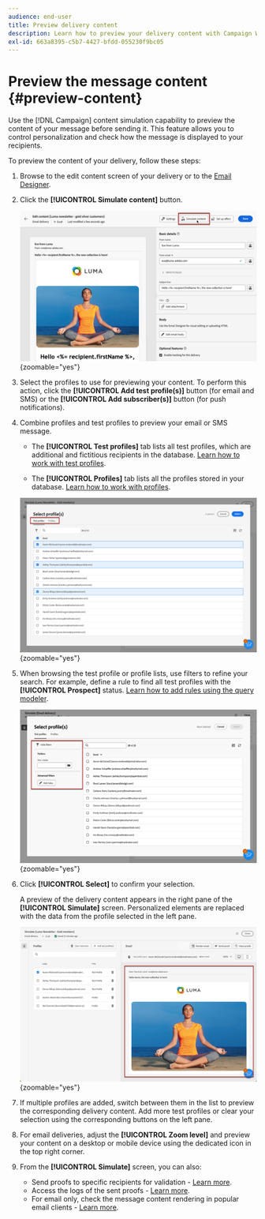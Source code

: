 ```yaml
---
audience: end-user
title: Preview delivery content
description: Learn how to preview your delivery content with Campaign Web user interface
exl-id: 663a8395-c5b7-4427-bfdd-055230f9bc05
---
```

# Preview the message content {#preview-content}

Use the [!DNL Campaign] content simulation capability to preview the content of your message before sending it. This feature allows you to control personalization and check how the message is displayed to your recipients.

To preview the content of your delivery, follow these steps:

1. Browse to the edit content screen of your delivery or to the [Email Designer](../email/get-started-email-designer.md).

1. Click the **[!UICONTROL Simulate content]** button.

    ![Image showing the Simulate content button](assets/simulate-button.png){zoomable="yes"}

1. Select the profiles to use for previewing your content. To perform this action, click the **[!UICONTROL Add test profile(s)]** button (for email and SMS) or the **[!UICONTROL Add subscriber(s)]** button (for push notifications).

1. Combine profiles and test profiles to preview your email or SMS message.

    * The **[!UICONTROL Test profiles]** tab lists all test profiles, which are additional and fictitious recipients in the database. [Learn how to work with test profiles](../audience/test-profiles.md).

    * The **[!UICONTROL Profiles]** tab lists all the profiles stored in your database. [Learn how to work with profiles](../audience/about-recipients.md).
    
    ![Image showing the selection of profiles](assets/simulate-select-profiles.png){zoomable="yes"}

1. When browsing the test profile or profile lists, use filters to refine your search. For example, define a rule to find all test profiles with the **[!UICONTROL Prospect]** status. [Learn how to add rules using the query modeler](../query/query-modeler-overview.md).

    ![Image showing filters applied to test profiles](assets/simulate-test-profile-filter.png){zoomable="yes"}

1. Click **[!UICONTROL Select]** to confirm your selection.

    A preview of the delivery content appears in the right pane of the **[!UICONTROL Simulate]** screen. Personalized elements are replaced with the data from the profile selected in the left pane.

    ![Image showing the preview of delivery content](assets/simulate-preview.png){zoomable="yes"}

1. If multiple profiles are added, switch between them in the list to preview the corresponding delivery content. Add more test profiles or clear your selection using the corresponding buttons on the left pane.

1. For email deliveries, adjust the **[!UICONTROL Zoom level]** and preview your content on a desktop or mobile device using the dedicated icon in the top right corner.

1. From the **[!UICONTROL Simulate]** screen, you can also:
    * Send proofs to specific recipients for validation - [Learn more](test-deliveries.md).
    * Access the logs of the sent proofs - [Learn more](test-deliveries.md#access-test-deliveries).
    * For email only, check the message content rendering in popular email clients - [Learn more](email-rendering.md).